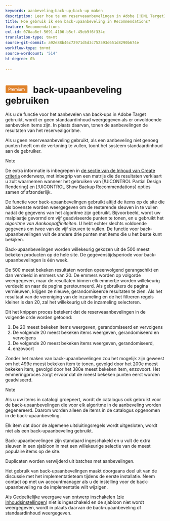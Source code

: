 ```yaml
---
keywords: aanbeveling;back-up;back-up maken
description: Leer hoe te om reserveaanbevelingen in Adobe [!DNL Target] Recommendations te gebruiken. De aanbeveling die niet genoeg geadviseerde punten heeft toont de resultaten van het reservealgoritme.
title: Hoe gebruik ik een back-upaanbeveling in Recommendations?
feature: Recommendations
exl-id: 070aa8ef-5691-4106-b5cf-45eb9f6f334c
translation-type: tm+mt
source-git-commit: a92e88b46c72971d5d3c752593d651d8290b674e
workflow-type: tm+mt
source-wordcount: '514'
ht-degree: 0%

---
```


# ![Een ](/help/assets/premium.png) back-upaanbeveling gebruiken

Als u de functie voor het aanbevelen van back-ups in Adobe Target gebruikt, wordt er geen standaardinhoud weergegeven als er onvoldoende aanbevolen items zijn. In plaats daarvan, tonen de aanbevelingen de resultaten van het reservealgoritme.

Als u geen reserveaanbeveling gebruikt, als een aanbeveling niet genoeg punten heeft om de vertoning te vullen, toont het systeem standaardinhoud aan de gebruiker.

>[!NOTE]
>
>De extra informatie is inbegrepen in [de sectie van de Inhoud van Create criteria](/help/c-recommendations/c-algorithms/create-new-algorithm.md#content) onderwerp, met inbegrip van een matrijs die de resultaten verklaart u zult waarnemen wanneer het gebruiken van [!UICONTROL Partial Design Rendering] en [!UICONTROL Show Backup Recommendations] opties samen of afzonderlijk.

De functie voor back-upaanbevelingen gebruikt altijd de items op de site die als bovenste worden weergegeven om de resterende sleuven in te vullen nadat de gegevens van het algoritme zijn gebruikt. Bijvoorbeeld, wordt uw malplaatje gevormd om vijf geadviseerde punten te tonen, en u gebruikt het *algoritme van Aankoopaffiniteiten*. U hebt echter slechts voldoende gegevens om twee van de vijf sleuven te vullen. De functie voor back-upaanbevelingen vult de andere drie punten met items die u het beste kunt bekijken.

Back-upaanbevelingen worden willekeurig gekozen uit de 500 meest bekeken producten op de hele site. De gegevenstijdsperiode voor back-upaanbevelingen is één week.

De 500 meest bekeken resultaten worden opeenvolgend gerangschikt en dan verdeeld in emmers van 20. De emmers worden op volgorde weergegeven, maar de resultaten binnen elk emmertje worden willekeurig verdeeld en naar de pagina geretourneerd. Als gebruikers de pagina vernieuwen, krijgen ze nieuwe, gerandomiseerde resultaten te zien. Als het resultaat van de vereniging van de inzameling en de het filtreren regels kleiner is dan 20, zal het willekeurig uit de inzameling selecteren.

Dit het knippen proces betekent dat de reserveaanbevelingen in de volgende orde worden getoond:

1. De 20 meest bekeken items weergeven, gerandomiseerd en vervolgens
1. De volgende 20 meest bekeken items weergeven, gerandomiseerd en vervolgens
1. De volgende 20 meest bekeken items weergeven, gerandomiseerd,
1. enzovoort

Zonder het maken van back-upaanbevelingen zou het mogelijk zijn geweest om het 499e meest bekeken item te tonen, gevolgd door het 200e meest bekeken item, gevolgd door het 380e meest bekeken item, enzovoort. Het emmeringproces zorgt ervoor dat de meest bekeken punten eerst worden geadviseerd.

>[!NOTE]
>
>Als u uw items in catalogi groepeert, wordt de catalogus ook gebruikt voor de back-upaanbevelingen die voor elk algoritme in de aanbeveling worden gegenereerd. Daarom worden alleen de items in de catalogus opgenomen in de back-upaanbeveling.

Elk item dat door de algemene uitsluitingsregels wordt uitgesloten, wordt niet als een back-upaanbeveling gebruikt.

Back-upaanbevelingen zijn standaard ingeschakeld en u vult de extra sleuven in een sjabloon in met een willekeurige selectie van de meest populaire items op de site.

Duplicaten worden verwijderd uit batches met aanbevelingen.

Het gebruik van back-upaanbevelingen maakt doorgaans deel uit van de discussie met het implementatieteam tijdens de eerste installatie. Neem contact op met uw accountmanager als u de instelling voor de back-upaanbeveling na de implementatie wilt wijzigen.

Als Gedeeltelijke weergave van ontwerp inschakelen (zie [Inhoudsinstellingen](/help/c-recommendations/c-algorithms/create-new-algorithm.md#content)) niet is ingeschakeld en de sjabloon niet wordt weergegeven, wordt in plaats daarvan de back-upaanbeveling of standaardinhoud weergegeven.
